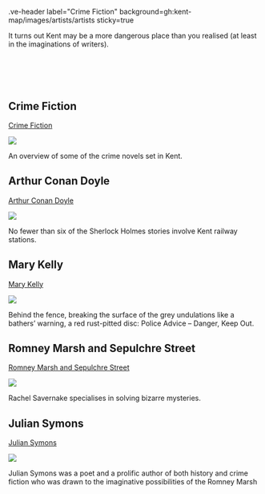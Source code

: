 .ve-header label="Crime Fiction" background=gh:kent-map/images/artists/artists sticky=true

It turns out Kent may be a more dangerous place than you realised (at least in the imaginations of writers).

# &nbsp; 
<param class="cards">

## Crime Fiction

[Crime Fiction](/crime/crime-overview)

![](https://raw.githubusercontent.com/kent-map/images/main/thumbnails/crime_Crime_Fiction.jpg)

An overview of some of the crime novels set in Kent.

## Arthur Conan Doyle

[Arthur Conan Doyle](/19c/19c-conan-doyle)

![](https://raw.githubusercontent.com/kent-map/images/main/thumbnails/crime_Arthur_Conan_Doyle.jpg)

No fewer than six of the Sherlock Holmes stories involve Kent railway stations.

## Mary Kelly

[Mary Kelly](/20c/20c-kelly-biography/)

![](https://raw.githubusercontent.com/kent-map/images/main/thumbnails/crime_Mary_Kelly.jpg)

Behind the fence, breaking the surface of the grey undulations like a bathers’ warning, a red rust-pitted disc: Police Advice – Danger, Keep Out.

## Romney Marsh and Sepulchre Street

[Romney Marsh and Sepulchre Street](/21c/21c-edwards-sepulchre-street/)

![](https://raw.githubusercontent.com/kent-map/images/main/thumbnails/crime_Romney_Marsh_and_Sepulchre_Street.jpg)

Rachel Savernake specialises in solving bizarre mysteries.

## Julian Symons

[Julian Symons](/20c/20c-symons-biography)

![](https://raw.githubusercontent.com/kent-map/images/main/thumbnails/crime_Julian_Symons.jpg)

Julian Symons was a poet and a prolific author of both history and crime fiction who was drawn to the imaginative possibilities of the Romney Marsh


